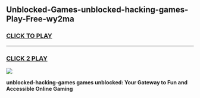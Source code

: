
## Unblocked-Games-unblocked-hacking-games-Play-Free-wy2ma
<h3>
<a href="https://premium76.site?title=unblocked-hacking-games&ref=23A">CLICK TO PLAY</a></h3>
<hr>

<h3>
<a href="https://premium76.site?title=unblocked-hacking-games&ref=23A">CLICK 2 PLAY</a>
  
</h3>

<a href="https://premium76.site?title=unblocked-hacking-games&ref=23A"><img src="https://clearcache.store/games.png"></a>


**unblocked-hacking-games games unblocked: Your Gateway to Fun and Accessible Online Gaming**
